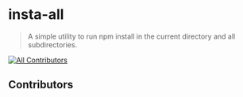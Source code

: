 # insta-all

> A simple utility to run npm install in the current directory and all subdirectories.

[![All Contributors](https://img.shields.io/github/all-contributors/projectOwner/projectName?color=ee8449&style=flat-square)](#contributors)

## Contributors

<!-- ALL-CONTRIBUTORS-LIST:START - Do not remove or modify this section -->
<!-- prettier-ignore-start -->
<!-- markdownlint-disable -->

<!-- markdownlint-restore -->
<!-- prettier-ignore-end -->

<!-- ALL-CONTRIBUTORS-LIST:END -->
